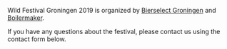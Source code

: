 Wild Festival Groningen 2019 is organized by <a href="http://www.bierselect.nl/" target="_blank">Bierselect Groningen</a> and <a href="https://www.boilermaker.nl/" target="_blank">Boilermaker</a>.

If you have any questions about the festival, please contact us using the contact form below.
